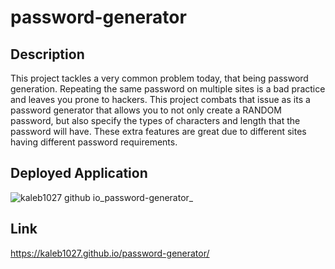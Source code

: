 # password-generator

## Description
This project tackles a very common problem today, that being password generation. Repeating the same password on multiple sites is a bad practice and leaves you prone to hackers. This project combats that issue as its a password generator that allows you to not only create a RANDOM password, but also specify the types of characters and length that the password will have. These extra features are great due to different sites having different password requirements.

## Deployed Application
![kaleb1027 github io_password-generator_](https://user-images.githubusercontent.com/88510725/158900964-d31aff23-5b64-42ec-8969-e7229710706c.png)

## Link
https://kaleb1027.github.io/password-generator/

